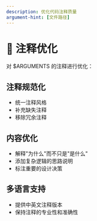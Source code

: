 ```yaml
---
description: 优化代码注释质量
argument-hint: [文件路径]
---
```


# 💬 注释优化

对 $ARGUMENTS 的注释进行优化：

## 注释规范化
- 统一注释风格
- 补充缺失注释
- 移除冗余注释

## 内容优化
- 解释"为什么"而不只是"是什么"
- 添加复杂逻辑的思路说明
- 标注重要的设计决策

## 多语言支持
- 提供中英文注释版本
- 保持注释的专业性和准确性